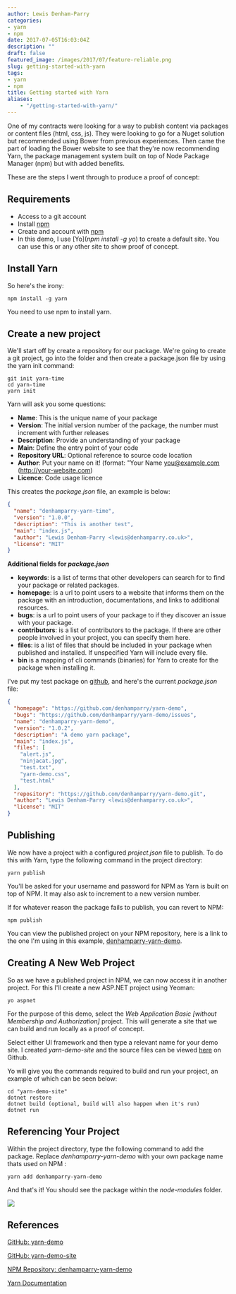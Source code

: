 ```yaml
---
author: Lewis Denham-Parry
categories:
- yarn
- npm
date: 2017-07-05T16:03:04Z
description: ""
draft: false
featured_image: /images/2017/07/feature-reliable.png
slug: getting-started-with-yarn
tags:
- yarn
- npm
title: Getting started with Yarn
aliases:
    - "/getting-started-with-yarn/"
---
```


One of my contracts were looking for a way to publish content via packages or content files (html, css, js).  They were looking to go for a Nuget solution but recommended using Bower from previous experiences.  Then came the part of loading the Bower website to see that they're now recommending Yarn, the package management system built on top of Node Package Manager (npm) but with added benefits.

These are the steps I went through to produce a proof of concept:

## Requirements

* Access to a git account
* Install [npm](https://www.npmjs.com/package/npm)
* Create and account with [npm](https://www.npmjs.com)
* In this demo, I use [Yo](*npm install -g yo*) to create a default site.  You can use this or any other site to show proof of concept.

## Install Yarn

So here's the irony:

```command
npm install -g yarn
```

You need to use npm to install yarn.

## Create a new project

We'll start off by create a repository for our package.  We're going to create a git project, go into the folder and then create a package.json file by using the yarn init command:

```command
git init yarn-time
cd yarn-time
yarn init
```

Yarn will ask you some questions:

* **Name**: This is the unique name of your package
* **Version**: The initial version number of the package, the number must increment with further releases
* **Description**: Provide an understanding of your package
* **Main**: Define the entry point of your code
* **Repository URL**: Optional reference to source code location
* **Author**: Put your name on it! (format: "Your Name <you@example.com> (http://your-website.com)
* **Licence**: Code usage licence

This creates the *package.json* file, an example is below:

```json
{
  "name": "denhamparry-yarn-time",
  "version": "1.0.0",
  "description": "This is another test",
  "main": "index.js",
  "author": "Lewis Denham-Parry <lewis@denhamparry.co.uk>",
  "license": "MIT"
}
```

**Additional fields for *package.json***

* **keywords**: is a list of terms that other developers can search for to find your package or related packages.
* **homepage**: is a url to point users to a website that informs them on the package with an introduction, documentations, and links to additional resources.
* **bugs**: is a url to point users of your package to if they discover an issue with your package.
* **contributors**: is a list of contributors to the package. If there are other people involved in your project, you can specify them here.
* **files**: is a list of files that should be included in your package when published and installed. If unspecified Yarn will include every file.
* **bin** is a mapping of cli commands (binaries) for Yarn to create for the package when installing it.

I've put my test package on [github](https://github.com/denhamparry/yarn-demo), and here's the current *package.json* file:

```json
{
  "homepage": "https://github.com/denhamparry/yarn-demo",
  "bugs": "https://github.com/denhamparry/yarn-demo/issues",
  "name": "denhamparry-yarn-demo",
  "version": "1.0.2",
  "description": "A demo yarn package",
  "main": "index.js",
  "files": [
    "alert.js",
    "ninjacat.jpg",
    "test.txt",
    "yarn-demo.css",
    "test.html"
  ],
  "repository": "https://github.com/denhamparry/yarn-demo.git",
  "author": "Lewis Denham-Parry <lewis@denhamparry.co.uk>",
  "license": "MIT"
}
```

## Publishing

We now have a project with a configured *project.json* file to publish.  To do this with Yarn, type the following command in the project directory:

```command
yarn publish
```

You'll be asked for your username and password for NPM as Yarn is built on top of NPM.  It may also ask to increment to a new version number.

If for whatever reason the package fails to publish, you can revert to NPM:

```command
npm publish
```

You can view the published project on your NPM repository, here is a link to the one I'm using in this example, [denhamparry-yarn-demo](https://www.npmjs.com/package/denhamparry-yarn-demo).

## Creating A New Web Project

So as we have a published project in NPM, we can now access it in another project.  For this I'll create a new ASP.NET project using Yeoman:

```command
yo aspnet
```

For the purpose of this demo, select the *Web Application Basic [without Membership and Authorization]* project.  This will generate a site that we can build and run locally as a proof of concept.

Select either UI framework and then type a relevant name for your demo site.  I created *yarn-demo-site* and the source files can be viewed [here](https://github.com/denhamparry/yarn-demo-site) on Github.

Yo will give you the commands required to build and run your project, an example of which can be seen below:

```command
cd "yarn-demo-site"
dotnet restore
dotnet build (optional, build will also happen when it's run)
dotnet run
```

## Referencing Your Project

Within the project directory, type the following command to add the package.  Replace *denhamparry-yarn-demo* with your own package name thats used on NPM :

```command
yarn add denhamparry-yarn-demo
```

And that's it!  You should see the package within the *node-modules* folder.

![](/images/2017/07/denhamparry-yarn-demo.png)

## References

[GitHub: yarn-demo](https://github.com/denhamparry/yarn-demo)

[GitHub: yarn-demo-site](https://github.com/denhamparry/yarn-demo-site)

[NPM Repository: denhamparry-yarn-demo](https://www.npmjs.com/package/denhamparry-yarn-demo)

[Yarn Documentation](https://yarnpkg.com/en/docs/package-json)
